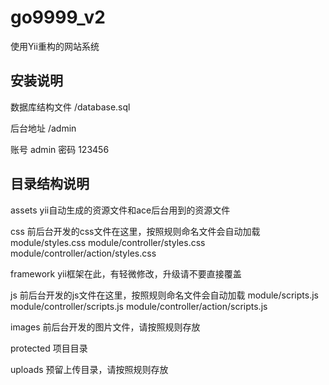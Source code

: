 # go9999_v2
使用Yii重构的网站系统

## 安装说明

数据库结构文件 /database.sql

后台地址 /admin

账号 admin 密码 123456

## 目录结构说明

assets yii自动生成的资源文件和ace后台用到的资源文件

css 前后台开发的css文件在这里，按照规则命名文件会自动加载 module/styles.css module/controller/styles.css module/controller/action/styles.css

framework yii框架在此，有轻微修改，升级请不要直接覆盖

js  前后台开发的js文件在这里，按照规则命名文件会自动加载  module/scripts.js module/controller/scripts.js module/controller/action/scripts.js

images 前后台开发的图片文件，请按照规则存放

protected 项目目录

uploads 预留上传目录，请按照规则存放